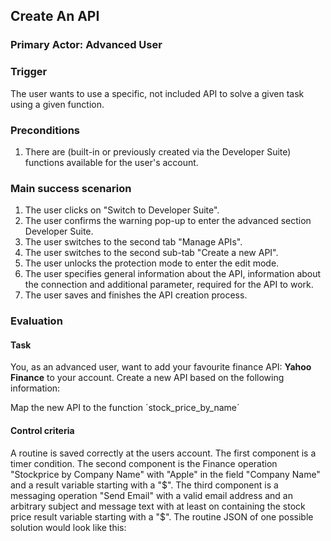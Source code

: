 ## Create An API
### Primary Actor: Advanced User
### Trigger
The user wants to use a specific, not included API to solve a given task using a given function.
### Preconditions
1. There are (built-in or previously created via the Developer Suite) functions available for the user's account.

### Main success scenarion
1. The user clicks on "Switch to Developer Suite".
2. The user confirms the warning pop-up to enter the advanced section Developer Suite.
3. The user switches to the second tab "Manage APIs".
4. The user switches to the second sub-tab "Create a new API".
5. The user unlocks the protection mode to enter the edit mode.
6. The user specifies general information about the API, information about the connection and additional parameter, required for the API to work.
7. The user saves and finishes the API creation process.

### Evaluation
#### Task
You, as an advanced user, want to add your favourite finance API: **Yahoo Finance** to your account.
Create a new API based on the following information:

Map the new API to the function ´stock_price_by_name´




#### Control criteria
A routine is saved correctly at the users account. The first component is a timer condition. The second component is the Finance operation "Stockprice by Company Name" with "Apple" in the field "Company Name" and a result variable starting with a "$". The third component is a messaging operation "Send Email" with a valid email address and an arbitrary subject and message text with at least on containing the stock price result variable starting with a "$".
The routine JSON of one possible solution would look like this:
